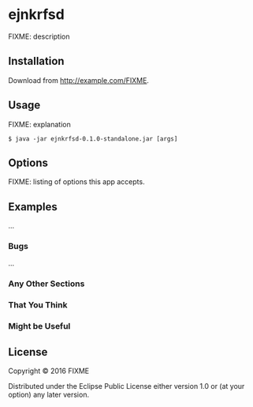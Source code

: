 # ejnkrfsd

FIXME: description

## Installation

Download from http://example.com/FIXME.

## Usage

FIXME: explanation

    $ java -jar ejnkrfsd-0.1.0-standalone.jar [args]

## Options

FIXME: listing of options this app accepts.

## Examples

...

### Bugs

...

### Any Other Sections
### That You Think
### Might be Useful

## License

Copyright © 2016 FIXME

Distributed under the Eclipse Public License either version 1.0 or (at
your option) any later version.
